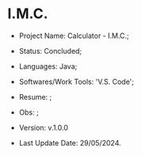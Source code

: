 # I.M.C.

- Project Name: Calculator - I.M.C.;
- Status: Concluded;
- Languages: Java;
- Softwares/Work Tools: 'V.S. Code';
- Resume: ;
- Obs: ;
- Version: v.1.0.0


- Last Update Date: 29/05/2024.

##
